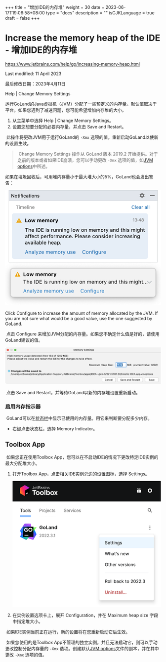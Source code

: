 +++
title = "增加IDE的内存堆"
weight = 30
date = 2023-06-17T19:06:58+08:00
type = "docs"
description = ""
isCJKLanguage = true
draft = false
+++
# Increase the memory heap of the IDE﻿ -  增加IDE的内存堆

https://www.jetbrains.com/help/go/increasing-memory-heap.html

Last modified: 11 April 2023

最后修改日期：2023年4月11日

Help | Change Memory Settings

​	运行GoLand的Java虚拟机（JVM）分配了一些预定义的内存量。默认值取决于平台。如果您遇到了减速问题，您可能希望增加内存堆的大小。 

1. 从主菜单中选择 Help | Change Memory Settings。
2. 设置您想要分配的必要内存量，并点击 Save and Restart。

​	此操作将更改JVM用于运行GoLand的 `-Xmx` 选项的值。重新启动GoLand以使新的设置生效。

> ​	Change Memory Settings 操作从 GoLand 版本 2019.2 开始提供。对于之前的版本或者如果IDE崩溃，您可以手动更改 `-Xmx` 选项的值，如[JVM options](https://www.jetbrains.com/help/go/tuning-the-ide.html#configure-jvm-options)中所述。

​	如果在垃圾回收后，可用堆内存量小于最大堆大小的5%，GoLand也会发出警告：

![The Low Memory warning](IncreaseMemoryHeap_img/LowMemoryWarning.png)

Click Configure to increase the amount of memory allocated by the JVM. If you are not sure what would be a good value, use the one suggested by GoLand.

​	点击 Configure 来增加JVM分配的内存量。如果您不确定什么值是好的，请使用GoLand建议的值。

![The Memory Settings dialog](IncreaseMemoryHeap_img/IncreaseMemoryHeap.png)

​	点击 Save and Restart，并等待GoLand以新的内存堆设置重新启动。

### 启用内存指示器

​	GoLand可以在[状态栏](https://www.jetbrains.com/help/go/guided-tour-around-the-user-interface.html#status-bar)中显示已使用的内存量。用它来判断要分配多少内存。 

- 右键点击状态栏，选择 Memory Indicator。

## Toolbox App﻿

​	如果您正在使用Toolbox App，您可以在不启动IDE的情况下更改特定IDE实例的最大分配堆大小。

1. 打开Toolbox App，点击相关IDE实例旁边的设置图标，选择 Settings。

   ![Opening IDE instance settings in Toolbox App](IncreaseMemoryHeap_img/go_toolbox_app_open_settings.png)

3. 在实例设置选项卡上，展开 Configuration，并在 Maximum heap size 字段中指定堆大小。


​	如果IDE实例当前正在运行，新的设置将在您重新启动它后生效。

​	如果您使用的是Toolbox App不管理的独立实例，并且无法启动它，则可以手动更改控制分配内存量的 `-Xmx` 选项。创建默认[JVM options](https://www.jetbrains.com/help/go/tuning-the-ide.html#configure-jvm-options)文件的副本，并在其中更改 `-Xmx` 选项的值。
